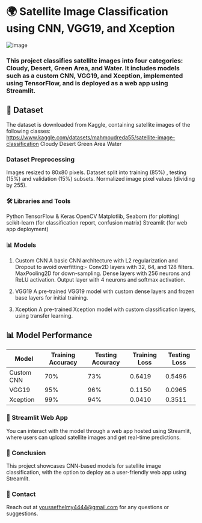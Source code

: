 # 🌍 Satellite Image Classification using CNN, VGG19, and Xception
![image](https://github.com/user-attachments/assets/ee22ae67-cbb8-4dae-80c6-8401fe51b93e)
### This project classifies satellite images into four categories: Cloudy, Desert, Green Area, and Water. It includes models such as a custom CNN, VGG19, and Xception, implemented using TensorFlow, and is deployed as a web app using Streamlit.

## 📂 Dataset
The dataset is downloaded from Kaggle, containing satellite images of the following classes:
https://www.kaggle.com/datasets/mahmoudreda55/satellite-image-classification
Cloudy
Desert
Green Area
Water

### Dataset Preprocessing
Images resized to 80x80 pixels.
Dataset split into training (85%) , testing (15%) and validation (15%) subsets.
Normalized image pixel values (dividing by 255).

### 🛠️ Libraries and Tools
Python
TensorFlow & Keras
OpenCV
Matplotlib, Seaborn (for plotting)
scikit-learn (for classification report, confusion matrix)
Streamlit (for web app deployment)

### 📊 Models
1. Custom CNN
A basic CNN architecture with L2 regularization and Dropout to avoid overfitting:-
Conv2D layers with 32, 64, and 128 filters.
MaxPooling2D for down-sampling.
Dense layers with 256 neurons and ReLU activation.
Output layer with 4 neurons and softmax activation.

3. VGG19
A pre-trained VGG19 model with custom dense layers and frozen base layers for initial training.

4. Xception
A pre-trained Xception model with custom classification layers, using transfer learning.

## 📊 Model Performance

| Model       | Training Accuracy | Testing Accuracy | Training Loss | Testing Loss |
|-------------|-------------------|------------------|---------------|--------------|
| Custom CNN  |      70%          |          73%     |      0.6419   |       0.5496 |
| VGG19       |      95%          |          96%     |      0.1150   |       0.0965 |
| Xception    |      99%          |          94%     |      0.0410   |       0.3511 |


### 🚀 Streamlit Web App
You can interact with the model through a web app hosted using Streamlit, where users can upload satellite images and get real-time predictions.

### 📝 Conclusion
This project showcases CNN-based models for satellite image classification, with the option to deploy as a user-friendly web app using Streamlit.

### 📧 Contact
Reach out at youssefhelmy4444@gmail.com for any questions or suggestions.

